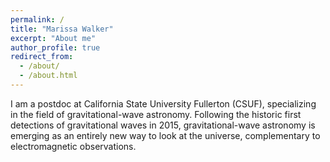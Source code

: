 ```yaml
---
permalink: /
title: "Marissa Walker"
excerpt: "About me"
author_profile: true
redirect_from: 
  - /about/
  - /about.html
---
```


I am a postdoc at California State University Fullerton (CSUF), specializing in the field of gravitational-wave astronomy. Following the historic first detections of gravitational waves in 2015, gravitational-wave astronomy is emerging as an entirely new way to look at the universe, complementary to electromagnetic observations. 
